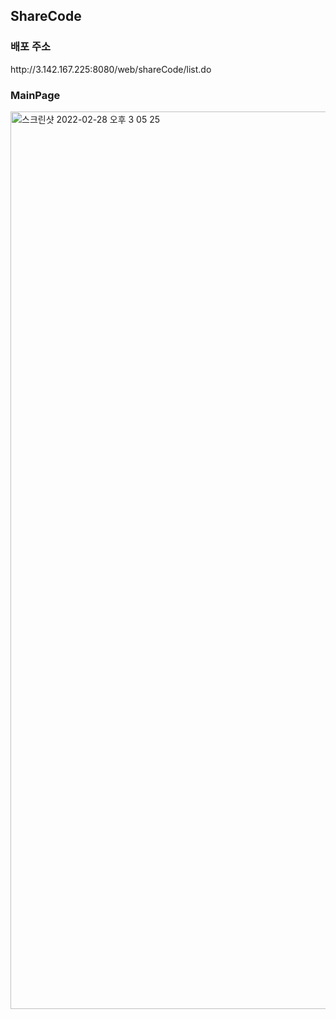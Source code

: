 <h2> ShareCode </h2>

<h3> 배포 주소 </h3>
http://3.142.167.225:8080/web/shareCode/list.do

<h3> MainPage </h3>
<img width="1436" alt="스크린샷 2022-02-28 오후 3 05 25" src="https://user-images.githubusercontent.com/90611796/155932794-9efcd05f-7727-495a-8889-14bffb7a78ca.png">

